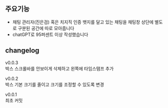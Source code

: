 ## 주요기능

- 채팅 관리자(진은검) 혹은 치지직 인증 뱃지를 달고 있는 채팅을 채팅창 상단에 별도로 구분된 공간에 따로 모아줍니다
- chatGPT로 95퍼센트 이상 작성했습니다

## changelog

v0.0.3  
박스 스크롤바를 안보이게 삭제하고 왼쪽에 타임스탬프 추가

v0.0.2  
박스 기본 크기를 줄이고 크기를 조정할 수 있도록 변경

v0.0.1  
최초 커밋
